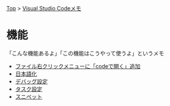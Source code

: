 [Top](../README.md) > [Visual Studio Codeメモ](../VSCode.md)

# 機能
「こんな機能あるよ」「この機能はこうやって使うよ」というメモ

- [ファイル右クリックメニューに「codeで開く」追加](func/openwithcode.md)
- [日本語化](func/japanese.md)
- [デバッグ設定](func/Debug.md)
- [タスク設定](func/Tasks.md)
- [スニペット](func/Snippets.md)
